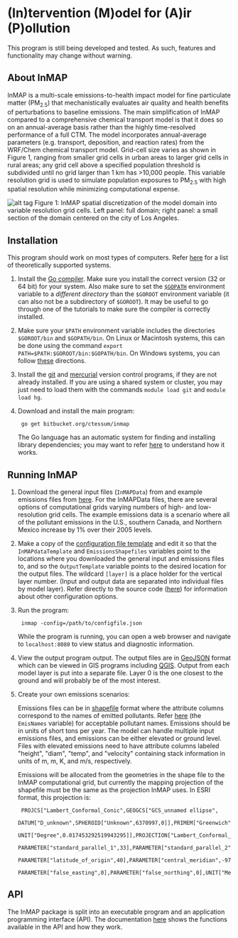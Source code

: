 # (In)tervention (M)odel for (A)ir (P)ollution

This program is still being developed and tested. As such, features and functionality may change without warning.

## About InMAP

InMAP is a multi-scale emissions-to-health impact model for fine particulate matter (PM<sub>2.5</sub>) that mechanistically evaluates air quality and health benefits of perturbations to baseline emissions. The main simplification of InMAP compared to a comprehensive chemical transport model is that it does so on an annual-average basis rather than the highly time-resolved performance of a full CTM. The model incorporates annual-average parameters (e.g. transport, deposition, and reaction rates) from the WRF/Chem chemical transport model. Grid-cell size varies as shown in Figure 1, ranging from smaller grid cells in urban areas to larger grid cells in rural areas; any grid cell above a specified population threshold is subdivided until no grid larger than 1 km has >10,000 people. This variable resolution grid is used to simulate population exposures to PM<sub>2.5</sub> with high spatial resolution while minimizing computational expense.

![alt tag](src/grid.png)
Figure 1: InMAP spatial discretization of the model domain into variable resolution grid cells. Left panel: full domain; right panel: a small section of the domain centered on the city of Los Angeles.

## Installation

This program should work on most types of computers. Refer [here](http://golang.org/doc/install#requirements) for a list of theoretically supported systems.

1. Install the [Go compiler](http://golang.org/doc/install). Make sure you install the correct version (32 or 64 bit) for your system. Also make sure to set the [`$GOPATH`](http://golang.org/doc/code.html#GOPATH) environment variable to a *different directory* than the `$GOROOT` environment variable (it can also not be a subdirectory of `$GOROOT`). It may be useful to go through one of the tutorials to make sure the compiler is correctly installed.

2. Make sure your `$PATH` environment variable includes the directories `$GOROOT/bin` and `$GOPATH/bin`. On Linux or Macintosh systems, this can be done using the command `export PATH=$PATH:$GOROOT/bin:$GOPATH/bin`. On Windows systems, you can follow [these](http://www.computerhope.com/issues/ch000549.htm) directions.

3. Install the [git](http://git-scm.com/) and [mercurial](http://mercurial.selenic.com/) version control programs, if they are not already installed. If you are using a shared system or cluster, you may just need to load them with the commands `module load git` and `module load hg`.

4. Download and install the main program:

		go get bitbucket.org/ctessum/inmap
	The Go language has an automatic system for finding and installing library dependencies; you may want to refer [here](http://golang.org/doc/code.html) to understand how it works.

## Running InMAP

1. Download the general input files (`InMAPData`) from and example emissions files from [here](https://bitbucket.org/ctessum/inmap/downloads/). For the InMAPData files, there are several options of computational grids varying numbers of high- and low-resolution grid cells. The example emissions data is a scenario where all of the pollutant emissions in the U.S., southern Canada, and Northern Mexico increase by 1% over their 2005 levels.

1. Make a copy of the [configuration file template](src/configExample.json) and edit it so that the `InMAPdataTemplate` and `EmissionsShapefiles` variables point to the locations where you downloaded the general input and emissions files to, and so the `OutputTemplate` variable points to the desired location for the output files. The wildcard `[layer]` is a place holder for the vertical layer number. (Input and output data are separated into individual files by model layer). Refer directly to the source code ([here](src/inmap.go#cl-22)) for information about other configuration options.

2. Run the program:

		inmap -config=/path/to/configfile.json 
	While the program is running, you can open a web browser and navigate to `localhost:8080` to view status and diagnostic information.

3. View the output program output. The output files are in [GeoJSON](http://en.wikipedia.org/wiki/GeoJSON) format which can be viewed in GIS programs including [QGIS](http://www.qgis.org/). Output from each model layer is put into a separate file. Layer 0 is the one closest to the ground and will probably be of the most interest.

3. Create your own emissions scenarios:

	Emissions files can be in [shapefile](http://en.wikipedia.org/wiki/Shapefile) format where the attribute columns correspond to the names of emitted pollutants. Refer [here](http://godoc.org/github.com/ctessum/inmap/lib.inmap#pkg-variables) (the `EmisNames` variable) for acceptable pollutant names. Emissions should be in units of short tons per year. The model can handle multiple input emissions files, and emissions can be either elevated or ground level. Files with elevated emissions need to have attribute columns labeled "height", "diam", "temp", and "velocity" containing stack information in units of m, m, K, and m/s, respectively.
	
	Emissions will be allocated from the geometries in the shape file to the InMAP computational grid, but currently the mapping projection of the shapefile must be the same as the projection InMAP uses. In ESRI format, this projection is:

		PROJCS["Lambert_Conformal_Conic",GEOGCS["GCS_unnamed ellipse",
		DATUM["D_unknown",SPHEROID["Unknown",6370997,0]],PRIMEM["Greenwich",0],
		UNIT["Degree",0.017453292519943295]],PROJECTION["Lambert_Conformal_Conic"],
		PARAMETER["standard_parallel_1",33],PARAMETER["standard_parallel_2",45],
		PARAMETER["latitude_of_origin",40],PARAMETER["central_meridian",-97],
		PARAMETER["false_easting",0],PARAMETER["false_northing",0],UNIT["Meter",1]]

	

## API

The InMAP package is split into an executable program and an application programming interface (API). The documentation [here](http://godoc.org/github.com/ctessum/inmap/lib.inmap) shows the functions available in the API and how they work.
